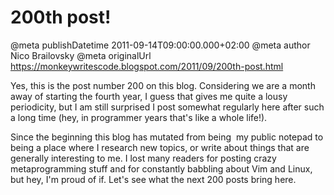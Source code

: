 # 200th post!

@meta publishDatetime 2011-09-14T09:00:00.000+02:00
@meta author Nico Brailovsky
@meta originalUrl https://monkeywritescode.blogspot.com/2011/09/200th-post.html

Yes, this is the post number 200 on this blog. Considering we are a month away of starting the fourth year, I guess that gives me quite a lousy periodicity, but I am still surprised I post somewhat regularly here after such a long time (hey, in programmer years that's like a whole life!).

Since the beginning this blog has mutated from being  my public notepad to being a place where I research new topics, or write about things that are generally interesting to me. I lost many readers for posting crazy metaprogramming stuff and for constantly babbling about Vim and Linux, but hey, I'm proud of if. Let's see what the next 200 posts bring here.

